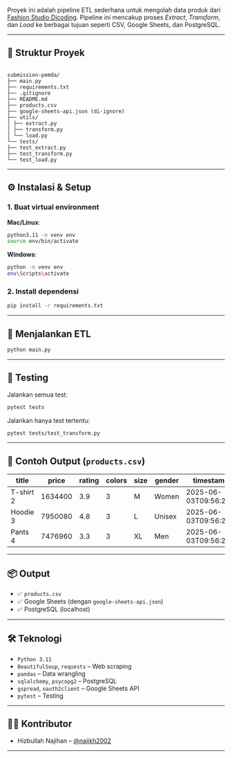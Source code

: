 Proyek ini adalah pipeline ETL sederhana untuk mengolah data produk dari [Fashion Studio Dicoding](https://fashion-studio.dicoding.dev). Pipeline ini mencakup proses _Extract_, _Transform_, dan _Load_ ke berbagai tujuan seperti CSV, Google Sheets, dan PostgreSQL.

---

## 📁 Struktur Proyek

```

submission-pemda/
├── main.py
├── requirements.txt
├── .gitignore
├── README.md
├── products.csv
├── google-sheets-api.json (di-ignore)
├── utils/
│ ├── extract.py
│ ├── transform.py
│ └── load.py
└── tests/
├── test_extract.py
├── test_transform.py
└── test_load.py

```

---

## ⚙️ Instalasi & Setup

### 1. Buat virtual environment

**Mac/Linux**:

```bash
python3.11 -m venv env
source env/bin/activate
```

**Windows**:

```bash
python -m venv env
env\Scripts\activate
```

### 2. Install dependensi

```bash
pip install -r requirements.txt
```

---

## 🚀 Menjalankan ETL

```bash
python main.py
```

---

## 🧪 Testing

Jalankan semua test:

```bash
pytest tests
```

Jalankan hanya test tertentu:

```bash
pytest tests/test_transform.py
```

---

## 🧼 Contoh Output (`products.csv`)

| title     | price   | rating | colors | size | gender | timestamp              |
| --------- | ------- | ------ | ------ | ---- | ------ | ---------------------- |
| T-shirt 2 | 1634400 | 3.9    | 3      | M    | Women  | 2025-06-03T09:56:27... |
| Hoodie 3  | 7950080 | 4.8    | 3      | L    | Unisex | 2025-06-03T09:56:27... |
| Pants 4   | 7476960 | 3.3    | 3      | XL   | Men    | 2025-06-03T09:56:27... |

---

## 📦 Output

- ✅ `products.csv`
- ✅ Google Sheets (dengan `google-sheets-api.json`)
- ✅ PostgreSQL (localhost)

---

## 🛠️ Teknologi

- `Python 3.11`
- `BeautifulSoup`, `requests` – Web scraping
- `pandas` – Data wrangling
- `sqlalchemy`, `psycopg2` – PostgreSQL
- `gspread`, `oauth2client` – Google Sheets API
- `pytest` – Testing

---

## 👨‍💻 Kontributor

- Hizbullah Najihan – [@najikh2002](https://github.com/najikh2002)

---
